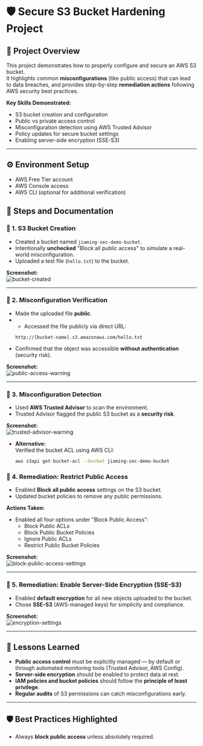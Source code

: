 # 🛡️ Secure S3 Bucket Hardening Project

## 📌 Project Overview
This project demonstrates how to properly configure and secure an AWS S3 bucket.  
It highlights common **misconfigurations** (like public access) that can lead to data breaches, and provides step-by-step **remediation actions** following AWS security best practices.

**Key Skills Demonstrated:**  
- S3 bucket creation and configuration  
- Public vs private access control  
- Misconfiguration detection using AWS Trusted Advisor  
- Policy updates for secure bucket settings  
- Enabling server-side encryption (SSE-S3)

---

## ⚙️ Environment Setup
- AWS Free Tier account
- AWS Console access
- AWS CLI (optional for additional verification)

## 🧪 Steps and Documentation

### 🔹 1. S3 Bucket Creation
- Created a bucket named `jiaming-sec-demo-bucket`.
- Intentionally **unchecked** "Block all public access" to simulate a real-world misconfiguration.
- Uploaded a test file (`hello.txt`) to the bucket.

**Screenshot:**  
![bucket-created](./screenshots/bucket-created.png)

---

### 🔹 2. Misconfiguration Verification
- Made the uploaded file **public**.
- - Accessed the file publicly via direct URL:
  ```plaintext
  http://[bucket-name].s3.amazonaws.com/hello.txt
  ```
- Confirmed that the object was accessible **without authentication** (security risk).

**Screenshot:**  
![public-access-warning](./screenshots/public-access-warning.png)

---

### 🔹 3. Misconfiguration Detection
- Used **AWS Trusted Advisor** to scan the environment.
- Trusted Advisor flagged the public S3 bucket as a **security risk**.
  
**Screenshot:**  
![trusted-advisor-warning](./screenshots/trusted-advisor-warning.png)

- **Alternative:**  
  Verified the bucket ACL using AWS CLI:
  ```bash
  aws s3api get-bucket-acl --bucket jiaming-sec-demo-bucket
  ```

### 🔹 4. Remediation: Restrict Public Access
- Enabled **Block all public access** settings on the S3 bucket.
- Updated bucket policies to remove any public permissions.

**Actions Taken:**
- Enabled all four options under "Block Public Access":
  - Block Public ACLs
  - Block Public Bucket Policies
  - Ignore Public ACLs
  - Restrict Public Bucket Policies

**Screenshot:**  
![block-public-access-settings](./screenshots/block-public-access-settings.png)

---

### 🔹 5. Remediation: Enable Server-Side Encryption (SSE-S3)
- Enabled **default encryption** for all new objects uploaded to the bucket.
- Chose **SSE-S3** (AWS-managed keys) for simplicity and compliance.

**Screenshot:**  
![encryption-settings](./screenshots/encryption-settings.png)

---

## 🧐 Lessons Learned
- **Public access control** must be explicitly managed — by default or through automated monitoring tools (Trusted Advisor, AWS Config).
- **Server-side encryption** should be enabled to protect data at rest.
- **IAM policies and bucket policies** should follow the **principle of least privilege**.
- **Regular audits** of S3 permissions can catch misconfigurations early.

---

## 🛡️ Best Practices Highlighted
- Always **block public access** unless absolutely required.
